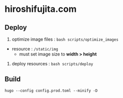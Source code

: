 # hiroshifujita.com

## Deploy

1. optimize image files : `bash scripts/optimize_images`
  * resource : `/static/img`
    * must set image size to **width > height**
1. deploy resources : `bash scripts/deploy`

## Build

``` bash:bash
hugo --config config.prod.toml --minify -D
```
